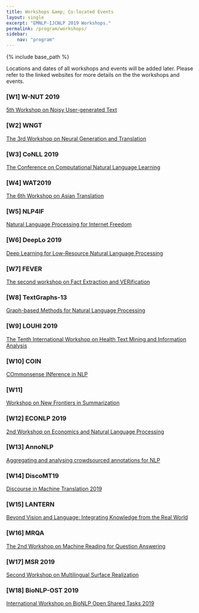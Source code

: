 ```yaml
---
title: Workshops &amp; Co-located Events
layout: single
excerpt: "EMNLP-IJCNLP 2019 Workshops."
permalink: /program/workshops/
sidebar:
    nav: "program"
---
```

{% include base_path %}

Locations and dates of all workshops and events will be added later. Please refer to the linked websites for more details on the the workshops and events.

<!-- ## October 31 &amp; November 1 -->

### \[W1\] W-NUT 2019
[5th Workshop on Noisy User-generated Text](http://noisy-text.github.io/) 
<!-- Insert one-sentence summary maybe -->

### \[W2\] WNGT
[The 3rd Workshop on Neural Generation and Translation](https://sites.google.com/view/wngt18/home) 
<!-- Insert one-sentence summary maybe -->

### \[W3\] CoNLL 2019 
[The Conference on Computational Natural Language Learning](http://www.conll.org) 
<!-- is a top-tier conference, yearly organized by SIGNLL (ACL's Special Interest Group on Natural Language Learning).   -->

<!-- ## October 31 -->

### \[W4\] WAT2019
[The 6th Workshop on Asian Translation](http://lotus.kuee.kyoto-u.ac.jp/WAT/) 
<!-- Insert one-sentence summary maybe -->

### \[W5\] NLP4IF
[Natural Language Processing for Internet Freedom ](http://netsci.montclair.edu/nlp4if/) 
<!-- Insert one-sentence summary maybe -->

### \[W6\] DeepLo 2019
[Deep Learning for Low-Resource Natural Language Processing](https://sites.google.com/view/deeplo19/) 
<!-- Insert one-sentence summary maybe -->

### \[W7\] FEVER
[The second workshop on Fact Extraction and VERification](http://fever.ai) 
<!-- Insert one-sentence summary maybe -->

### \[W8\] TextGraphs-13
[Graph-based Methods for Natural Language Processing](https://sites.google.com/view/textgraphs2019) 
<!-- Insert one-sentence summary maybe -->

### \[W9\] LOUHI 2019
[The Tenth International Workshop on Health Text Mining and Information Analysis](http://louhi2019.fbk.eu/) 
<!-- Insert one-sentence summary maybe -->

### \[W10\] COIN
[COmmonsense INference in NLP](http://www.coli.uni-saarland.de/~mroth/COIN/) 
<!-- Insert one-sentence summary maybe -->

### \[W11\] 
[Workshop on New Frontiers in Summarization](https://summarization2019.github.io/) 
<!-- Insert one-sentence summary maybe -->

### \[W12\] ECONLP 2019
[2nd Workshop on Economics and Natural Language Processing](https://julielab.de/econlp/2019) 
<!-- Insert one-sentence summary maybe -->

### \[W13\] AnnoNLP
[Aggregating and analysing crowdsourced annotations for NLP](http://dali.eecs.qmul.ac.uk/annonlp) 
<!-- Insert one-sentence summary maybe -->

### \[W14\] DiscoMT19
[Discourse in Machine Translation 2019](https://www.idiap.ch/workshop/DiscoMT) 
<!-- Insert one-sentence summary maybe -->

### \[W15\] LANTERN
[Beyond Vision and Language: Integrating Knowledge from the Real World](https://www.lantern.uni-saarland.de/) 
<!-- Insert one-sentence summary maybe -->

### \[W16\] MRQA
[The 2nd Workshop on Machine Reading for Question Answering](https://mrqa.github.io/) 
<!-- Insert one-sentence summary maybe -->

### \[W17\] MSR 2019
[Second Workshop on Multilingual Surface Realization](http://taln.upf.edu/pages/msr2019-ws/) 
<!-- Insert one-sentence summary maybe -->

### \[W18\] BioNLP-OST 2019
[International Workshop on BioNLP Open Shared Tasks 2019](http://2019.bionlp-ost.org) 
<!-- Insert one-sentence summary maybe -->
